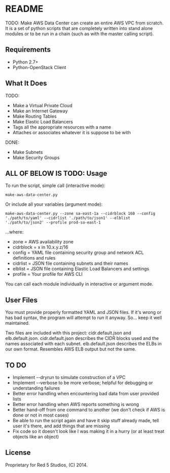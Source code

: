 README
======
TODO:
Make AWS Data Center can create an entire AWS VPC from scratch. It is a set of python scripts that are completely
written into stand alone modules or to be run in a chain (such as with the master calling script).

Requirements
------------
* Python 2.7+
* Python-OpenStack Client

What It Does
------------
TODO:
* Make a Virtual Private Cloud
* Make an Internet Gateway
* Make Routing Tables
* Make Elastic Load Balancers
* Tags all the appropriate resources with a name
* Attaches or associates whatever it is suppose to be with

DONE:
* Make Subnets
* Make Security Groups

ALL OF BELOW IS TODO:
Usage
-----
To run the script, simple call (interactive mode):
```
make-aws-data-center.py
```
Or include all your variables (argument mode):
```
make-aws-data-center.py --zone sa-east-1a --cidrblock 160 --config './path/to/yaml' --cidrlist './path/to/json1' --elblist './path/to/json2' --profile prod-sa-east-1 
```
...where:
* zone = AWS availability zone
* cidrblock = x in 10.x.y.z/16
* config = YAML file containing security group and network ACL definitions and rules
* cidrlist = JSON file containing subnets and their names
* elblist = JSON file containing Elastic Load Balancers and settings
* profile = Your profile for AWS CLI

You can call each module individually in interactive or argument mode.

User Files
----------
You must provide properly formatted YAML and JSON files. If it's wrong or has bad syntax, the program will attempt to run it anyway. So... keep it well maintained.

Two files are included with this project: cidr.default.json and elb.default.json.
cidr.default.json describes the CIDR blocks used and the names associated with each subnet.
elb.default.json describes the ELBs in our own format. Resembles AWS ELB output but not the same.

TO DO
-----
* Implement --dryrun to simulate construction of a VPC
* Implement --verbose to be more verbose; helpful for debugging or understanding failures
* Better error handling when encountering bad data from user provided lists
* Better error handling when AWS reports something is wrong
* Better hand-off from one command to another (we don't check if AWS is done or not in most cases)
* Be able to run the script again and have it skip stuff already made, tell user it's there, and add things that are missing
* Fix code so it doesn't look like I was making it in a hurry (or at least treat objects like an object)

License
-------
Proprietary for Red 5 Studios, (C) 2014.
